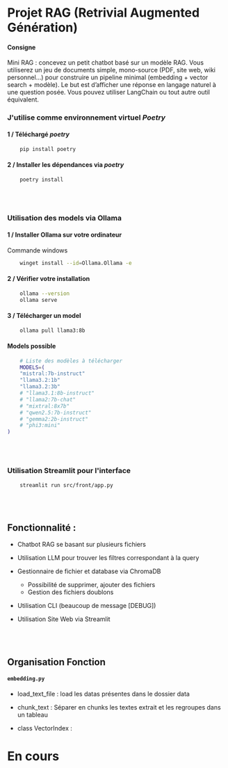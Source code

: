 # Projet RAG (Retrivial Augmented Génération)


#### Consigne 

Mini RAG : concevez un petit chatbot basé sur un modèle RAG. Vous utiliserez un jeu de documents simple, mono-source (PDF, site web, wiki personnel...) pour construire un pipeline minimal (embedding + vector search + modèle). Le but est d’afficher une réponse en langage naturel à une question posée. Vous pouvez utiliser LangChain ou tout autre outil équivalent.


### J'utilise comme environnement virtuel *Poetry*

#### 1 / Téléchargé *poetry*

```bash
    pip install poetry
```

#### 2 / Installer les dépendances via *poetry*

```bash
    poetry install
```


<br><br>

### Utilisation des models via Ollama

#### 1 / Installer Ollama sur votre ordinateur

Commande windows
```bash
    winget install --id=Ollama.Ollama -e
```

#### 2 / Vérifier votre installation 

```bash
    ollama --version
    ollama serve
```

#### 3 / Télécharger un model 

```bash
    ollama pull llama3:8b
```

#### Models possible 


```bash
    # Liste des modèles à télécharger
    MODELS=(
    "mistral:7b-instruct"
    "llama3.2:1b"
    "llama3.2:3b"
    # "llama3.1:8b-instruct"
    # "llama2:7b-chat"
    # "mixtral:8x7b"
    # "qwen2.5:7b-instruct"
    # "gemma2:2b-instruct"
    # "phi3:mini"
)
```

<br><br>

### Utilisation Streamlit pour l'interface 

```bash
    streamlit run src/front/app.py
```

<br><br>

## Fonctionnalité :

- Chatbot RAG se basant sur plusieurs fichiers
- Utilisation LLM pour trouver les filtres correspondant à la query 
- Gestionnaire de fichier et database via ChromaDB 
    - Possibilité de supprimer, ajouter des fichiers 
    - Gestion des fichiers doublons

- Utilisation CLI (beaucoup de message [DEBUG])
- Utilisation Site Web via Streamlit


<br><br>

## Organisation Fonction 

#### ```embedding.py``` 

- load_text_file : load les datas présentes dans le dossier data

- chunk_text : Séparer en chunks les textes extrait et les regroupes dans un tableau

- class VectorIndex : 

# En cours 